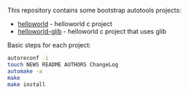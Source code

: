 This repository contains some bootstrap autotools projects:

- [helloworld](./helloworld-glib) - helloworld c project
- [helloworld-glib](./helloworld-glib) - helloworld c project that uses glib

Basic steps for each project:

```bash
autoreconf -i
touch NEWS README AUTHORS ChangeLog
automake -a
make
make install
```

